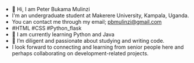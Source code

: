 - 👋 Hi, I am Peter Bukama Mulinzi
- I'm an undergraduate student at Makerere University, Kampala, Uganda.
- You can contact me through my email; pbmulinzi@gmail.com
- #HTML #CSS #Python_flask
- 🌱 I am currently learning Python and Java
- 💞️ I’m diligent and passionate about studying and writing code.
- I look forward to connecting and learning from senior people here and perhaps collaborating on development-related projects.

<!---
pbmulinzi/pbmulinzi is a ✨ special ✨ repository because its `README.md` (this file) appears on your GitHub profile.
You can click the Preview link to take a look at your changes.
--->
